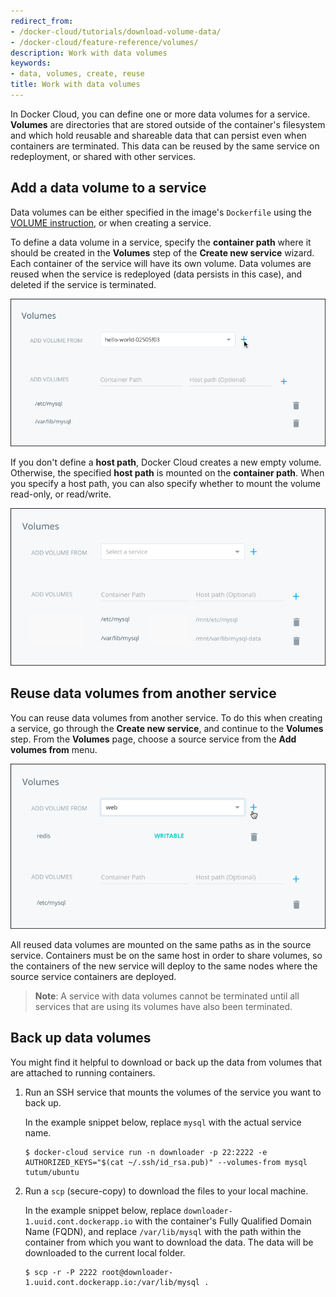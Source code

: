 ```yaml
---
redirect_from:
- /docker-cloud/tutorials/download-volume-data/
- /docker-cloud/feature-reference/volumes/
description: Work with data volumes
keywords:
- data, volumes, create, reuse
title: Work with data volumes
---
```


In Docker Cloud, you can define one or more data volumes for a service.
**Volumes** are directories that are stored outside of the container's
filesystem and which hold reusable and shareable data that can persist even when
containers are terminated. This data can be reused by the same service on
redeployment, or shared with other services.

## Add a data volume to a service

Data volumes can be either specified in the image's `Dockerfile` using the
[VOLUME instruction](/reference/builder/#volume), or when
creating a service.

To define a data volume in a service, specify the **container path** where it
should be created in the **Volumes** step of the **Create new service** wizard.
Each container of the service will have its own volume. Data volumes are reused
when the service is redeployed (data persists in this case), and deleted if the
service is terminated.

![](images/data-volumes-wizard.png)

If you don't define a **host path**, Docker Cloud creates a new empty volume.
Otherwise, the specified **host path** is mounted on the **container path**.
When you specify a host path, you can also specify whether to mount the volume
read-only, or read/write.

![](images/host-volumes-wizard.png)


## Reuse data volumes from another service

You can reuse data volumes from another service. To do this when creating a service, go through the **Create new service**, and continue to the **Volumes** step. From the **Volumes** page, choose a source service from the **Add volumes from** menu.

![](images/volumes-from-wizard.png)

All reused data volumes are mounted on the same paths as in the source service.
Containers must be on the same host in order to share volumes, so the containers
of the new service will deploy to the same nodes where the source service
containers are deployed.

> **Note**: A service with data volumes cannot be terminated until all services that are using its volumes have also been terminated.

## Back up data volumes

You might find it helpful to download or back up the data from volumes that are attached to running containers.

1. Run an SSH service that mounts the volumes of the service you want to back up.

   In the example snippet below, replace `mysql` with the actual service name.

   ```
   $ docker-cloud service run -n downloader -p 22:2222 -e AUTHORIZED_KEYS="$(cat ~/.ssh/id_rsa.pub)" --volumes-from mysql tutum/ubuntu
   ```

2. Run a `scp` (secure-copy) to download the files to your local machine.

   In the example snippet below, replace `downloader-1.uuid.cont.dockerapp.io` with the container's Fully Qualified Domain Name (FQDN), and replace `/var/lib/mysql` with the path within the container from which you want to download the data. The data will be downloaded to the current local folder.

   ```
   $ scp -r -P 2222 root@downloader-1.uuid.cont.dockerapp.io:/var/lib/mysql .
   ```
